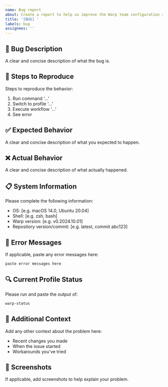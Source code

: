 ```yaml
---
name: Bug report
about: Create a report to help us improve the Warp team configuration system
title: '[BUG] '
labels: bug
assignees: ''
---
```


## 🐛 Bug Description
A clear and concise description of what the bug is.

## 🔄 Steps to Reproduce
Steps to reproduce the behavior:
1. Run command '...'
2. Switch to profile '...'
3. Execute workflow '...'
4. See error

## ✅ Expected Behavior
A clear and concise description of what you expected to happen.

## ❌ Actual Behavior
A clear and concise description of what actually happened.

## 📋 System Information
Please complete the following information:
- OS: [e.g. macOS 14.0, Ubuntu 20.04]
- Shell: [e.g. zsh, bash]
- Warp version: [e.g. v0.2024.10.01]
- Repository version/commit: [e.g. latest, commit abc123]

## 📝 Error Messages
If applicable, paste any error messages here:
```
paste error messages here
```

## 🔍 Current Profile Status
Please run and paste the output of:
```bash
warp-status
```

## 💾 Additional Context
Add any other context about the problem here:
- Recent changes you made
- When the issue started
- Workarounds you've tried

## 📸 Screenshots
If applicable, add screenshots to help explain your problem.